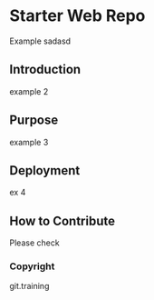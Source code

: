 # Starter Web Repo

Example sadasd

## Introduction

example 2

## Purpose

example 3
## Deployment

ex 4

## How to Contribute

Please check
### Copyright

git.training